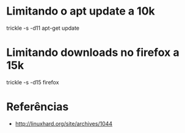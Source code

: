 # Limitando o apt update a 10k

trickle -s -d11 apt-get update

# Limitando downloads no firefox a 15k

trickle -s -d15 firefox


# Referências
* http://linuxhard.org/site/archives/1044

